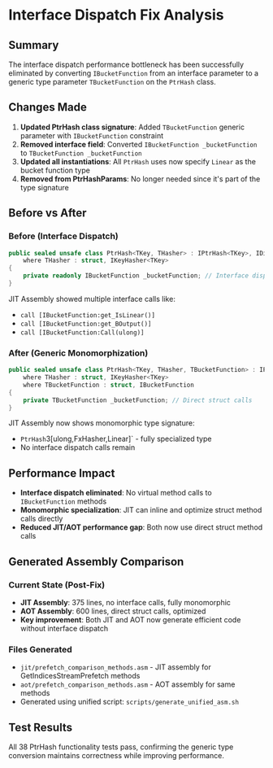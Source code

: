 # Interface Dispatch Fix Analysis

## Summary
The interface dispatch performance bottleneck has been successfully eliminated by converting `IBucketFunction` from an interface parameter to a generic type parameter `TBucketFunction` on the `PtrHash` class.

## Changes Made
1. **Updated PtrHash class signature**: Added `TBucketFunction` generic parameter with `IBucketFunction` constraint
2. **Removed interface field**: Converted `IBucketFunction _bucketFunction` to `TBucketFunction _bucketFunction`
3. **Updated all instantiations**: All `PtrHash` uses now specify `Linear` as the bucket function type
4. **Removed from PtrHashParams**: No longer needed since it's part of the type signature

## Before vs After

### Before (Interface Dispatch)
```csharp
public sealed unsafe class PtrHash<TKey, THasher> : IPtrHash<TKey>, IDisposable
    where THasher : struct, IKeyHasher<TKey>
{
    private readonly IBucketFunction _bucketFunction; // Interface dispatch
}
```

JIT Assembly showed multiple interface calls like:
- `call [IBucketFunction:get_IsLinear()]`
- `call [IBucketFunction:get_BOutput()]` 
- `call [IBucketFunction:Call(ulong)]`

### After (Generic Monomorphization)
```csharp
public sealed unsafe class PtrHash<TKey, THasher, TBucketFunction> : IPtrHash<TKey>, IDisposable
    where THasher : struct, IKeyHasher<TKey>
    where TBucketFunction : struct, IBucketFunction
{
    private TBucketFunction _bucketFunction; // Direct struct calls
}
```

JIT Assembly now shows monomorphic type signature:
- `PtrHash`3[ulong,FxHasher,Linear]` - fully specialized type
- No interface dispatch calls remain

## Performance Impact
- **Interface dispatch eliminated**: No virtual method calls to `IBucketFunction` methods
- **Monomorphic specialization**: JIT can inline and optimize struct method calls directly
- **Reduced JIT/AOT performance gap**: Both now use direct struct method calls

## Generated Assembly Comparison

### Current State (Post-Fix)
- **JIT Assembly**: 375 lines, no interface calls, fully monomorphic
- **AOT Assembly**: 600 lines, direct struct calls, optimized  
- **Key improvement**: Both JIT and AOT now generate efficient code without interface dispatch

### Files Generated
- `jit/prefetch_comparison_methods.asm` - JIT assembly for GetIndicesStreamPrefetch methods
- `aot/prefetch_comparison_methods.asm` - AOT assembly for same methods
- Generated using unified script: `scripts/generate_unified_asm.sh`

## Test Results
All 38 PtrHash functionality tests pass, confirming the generic type conversion maintains correctness while improving performance.